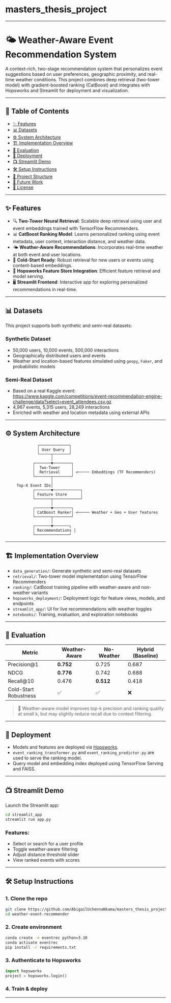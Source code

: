 # masters_thesis_project

---

# 🌤️ Weather-Aware Event Recommendation System

A context-rich, two-stage recommendation system that personalizes event suggestions based on user preferences, geographic proximity, and real-time weather conditions. This project combines deep retrieval (two-tower model) with gradient-boosted ranking (CatBoost) and integrates with Hopsworks and Streamlit for deployment and visualization.

---

## 📌 Table of Contents

* [✨ Features](#-features)
* [📊 Datasets](#-datasets)
* [⚙️ System Architecture](#-system-architecture)
* [🏗️ Implementation Overview](#-implementation-overview)
* [🧪 Evaluation](#-evaluation)
* [🚀 Deployment](#-deployment)
* [📺 Streamlit Demo](#-streamlit-demo)
* [🛠 Setup Instructions](#-setup-instructions)
* [📁 Project Structure](#-project-structure)
* [🧠 Future Work](#-future-work)
* [📄 License](#-license)

---

## ✨ Features

* 🔍 **Two-Tower Neural Retrieval**: Scalable deep retrieval using user and event embeddings trained with TensorFlow Recommenders.
* 📊 **CatBoost Ranking Model**: Learns personalized ranking using event metadata, user context, interaction distance, and weather data.
* 🌤️ **Weather-Aware Recommendations**: Incorporates real-time weather at both event and user locations.
* 🧊 **Cold-Start Ready**: Robust retrieval for new users or events using content-based embeddings.
* 🔌 **Hopsworks Feature Store Integration**: Efficient feature retrieval and model serving.
* 🖥️ **Streamlit Frontend**: Interactive app for exploring personalized recommendations in real-time.

---

## 📊 Datasets

This project supports both synthetic and semi-real datasets:

### Synthetic Dataset

* 50,000 users, 10,000 events, 500,000 interactions
* Geographically distributed users and events
* Weather and location-based features simulated using `geopy`, `Faker`, and probabilistic models

### Semi-Real Dataset

* Based on a real Kaggle event:  https://www.kaggle.com/competitions/event-recommendation-engine-challenge/data?select=event_attendees.csv.gz
* 4,967 events, 5,315 users, 28,249 interactions
* Enriched with weather and location metadata using external APIs

---

## ⚙️ System Architecture

```
              ┌─────────────┐
              │ User Query  │
              └─────┬───────┘
                    │
            ┌───────▼────────┐
            │  Two-Tower     │
            │  Retrieval     │ <───── Embeddings (TF Recommenders)
            └───────┬────────┘
                    │
     Top-K Event IDs│
            ┌───────▼────────────┐
            │ Feature Store      │
            └───────┬────────────┘
                    │
            ┌───────▼────────┐
            │ CatBoost Ranker│ <───── Weather + Geo + User features
            └───────┬────────┘
                    │
            ┌───────▼───────┐
            │ Recommendations │
            └───────────────┘
```

---

## 🏗️ Implementation Overview

* `data_generation/`: Generate synthetic and semi-real datasets
* `retrieval/`: Two-tower model implementation using TensorFlow Recommenders
* `ranking/`: CatBoost training pipeline with weather-aware and non-weather variants
* `hopsworks_deployment/`: Deployment logic for feature views, models, and endpoints
* `streamlit_app/`: UI for live recommendations with weather toggles
* `notebooks/`: Training, evaluation, and exploration notebooks

---

## 🧪 Evaluation

| Metric                | Weather-Aware | No-Weather | Hybrid (Baseline) |
| --------------------- | ------------- | ---------- | ----------------- |
| Precision\@1          | **0.752**     | 0.725      | 0.687             |
| NDCG                  | **0.776**     | 0.742      | 0.688             |
| Recall\@10            | 0.476         | **0.512**  | 0.418             |
| Cold-Start Robustness | ✅             | ✅          | ❌                 |

> 📌 Weather-aware model improves top-k precision and ranking quality at small k, but may slightly reduce recall due to context filtering.

---

## 🚀 Deployment

* Models and features are deployed via [Hopsworks](https://www.hopsworks.ai/).
* `event_ranking_transformer.py` and `event_ranking_predictor.py` are used to serve the ranking model.
* Query model and embedding index deployed using TensorFlow Serving and FAISS.

---

## 📺 Streamlit Demo

Launch the Streamlit app:

```bash
cd streamlit_app
streamlit run app.py
```

### Features:

* Select or search for a user profile
* Toggle weather-aware filtering
* Adjust distance threshold slider
* View ranked events with scores

---

## 🛠 Setup Instructions

### 1. Clone the repo

```bash
git clone https://github.com/AbigailUchennaNkama/masters_thesis_project.git
cd weather-event-recommender
```

### 2. Create environment

```bash
conda create -n eventrec python=3.10
conda activate eventrec
pip install -r requirements.txt
```

### 3. Authenticate to Hopsworks

```python
import hopsworks
project = hopsworks.login()
```

### 4. Train & deploy


---



